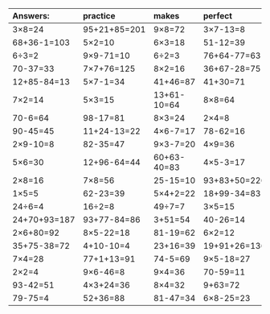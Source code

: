| Answers: | practice | makes | perfect | ! |
| :--- | :--- | :--- | :--- | :--- |
| 3×8=24 | 95+21+85=201 | 9×8=72 | 3×7-13=8 | 85+91-16=160 | 
| 68+36-1=103 | 5×2=10 | 6×3=18 | 51-12=39 | 3×1=3 | 
| 6÷3=2 | 9×9-71=10 | 6÷2=3 | 76+64-77=63 | 34+82+39=155 | 
| 70-37=33 | 7×7+76=125 | 8×2=16 | 36+67-28=75 | 47+21-24=44 | 
| 12+85-84=13 | 5×7-1=34 | 41+46=87 | 41+30=71 | 22-11=11 | 
| 7×2=14 | 5×3=15 | 13+61-10=64 | 8×8=64 | 96+59-63=92 | 
| 70-6=64 | 98-17=81 | 8×3=24 | 2×4=8 | 2×5+35=45 | 
| 90-45=45 | 11+24-13=22 | 4×6-7=17 | 78-62=16 | 6×4=24 | 
| 2×9-10=8 | 82-35=47 | 9×3-7=20 | 4×9=36 | 3×4=12 | 
| 5×6=30 | 12+96-64=44 | 60+63-40=83 | 4×5-3=17 | 6×9=54 | 
| 2×8=16 | 7×8=56 | 25-15=10 | 93+83+50=226 | 75-8=67 | 
| 1×5=5 | 62-23=39 | 5×4+2=22 | 18+99-34=83 | 8×4-19=13 | 
| 24÷6=4 | 16÷2=8 | 49÷7=7 | 3×5=15 | 44-43=1 | 
| 24+70+93=187 | 93+77-84=86 | 3+51=54 | 40-26=14 | 6×6=36 | 
| 2×6+80=92 | 8×5-22=18 | 81-19=62 | 6×2=12 | 2×5=10 | 
| 35+75-38=72 | 4+10-10=4 | 23+16=39 | 19+91+26=136 | 82-2=80 | 
| 7×4=28 | 77+1+13=91 | 74-5=69 | 9×5-18=27 | 73-31=42 | 
| 2×2=4 | 9×6-46=8 | 9×4=36 | 70-59=11 | 57+56-90=23 | 
| 93-42=51 | 4×3+24=36 | 8×4=32 | 9+63=72 | 19+69=88 | 
| 79-75=4 | 52+36=88 | 81-47=34 | 6×8-25=23 | 78+4=82 | 
